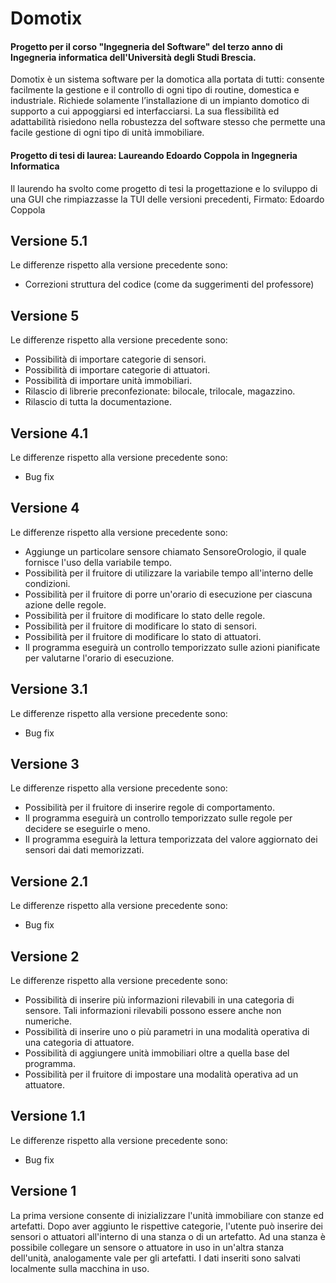 Domotix
=======
#### Progetto per il corso "Ingegneria del Software" del terzo anno di Ingegneria informatica dell'Università degli Studi Brescia.

Domotix è un sistema software per la domotica alla portata di tutti: consente facilmente la gestione e il controllo di ogni tipo di routine, domestica e industriale.
Richiede solamente l’installazione di un impianto domotico di supporto a cui appoggiarsi ed interfacciarsi.
La sua flessibilità ed adattabilità risiedono nella robustezza del software stesso che permette una facile gestione di ogni tipo di unità immobiliare.

#### Progetto di tesi di laurea: Laureando Edoardo Coppola in Ingegneria Informatica

Il laurendo ha svolto come progetto di tesi la progettazione e lo sviluppo di una GUI che rimpiazzasse la TUI delle versioni precedenti,
Firmato: Edoardo Coppola

## Versione 5.1
Le differenze rispetto alla versione precedente sono:
* Correzioni struttura del codice (come da suggerimenti del professore)

## Versione 5
Le differenze rispetto alla versione precedente sono:
* Possibilità di importare categorie di sensori.
* Possibilità di importare categorie di attuatori.
* Possibilità di importare unità immobiliari.
* Rilascio di librerie preconfezionate: bilocale, trilocale, magazzino.
* Rilascio di tutta la documentazione.

## Versione 4.1
Le differenze rispetto alla versione precedente sono:
* Bug fix

## Versione 4
Le differenze rispetto alla versione precedente sono:
* Aggiunge un particolare sensore chiamato SensoreOrologio, il quale fornisce l'uso della variabile tempo.
* Possibilità per il fruitore di utilizzare la variabile tempo all'interno delle condizioni.
* Possibilità per il fruitore di porre un'orario di esecuzione per ciascuna azione delle regole.
* Possibilità per il fruitore di modificare lo stato delle regole.
* Possibilità per il fruitore di modificare lo stato di sensori.
* Possibilità per il fruitore di modificare lo stato di attuatori.
* Il programma eseguirà un controllo temporizzato sulle azioni pianificate per valutarne l'orario di esecuzione.

## Versione 3.1
Le differenze rispetto alla versione precedente sono:
* Bug fix

## Versione 3
Le differenze rispetto alla versione precedente sono:
* Possibilità per il fruitore di inserire regole di comportamento.
* Il programma eseguirà un controllo temporizzato sulle regole per decidere se eseguirle o meno.
* Il programma eseguirà la lettura temporizzata del valore aggiornato dei sensori dai dati memorizzati.

## Versione 2.1
Le differenze rispetto alla versione precedente sono:
* Bug fix

## Versione 2
Le differenze rispetto alla versione precedente sono:
* Possibilità di inserire più informazioni rilevabili in una categoria di sensore. Tali informazioni rilevabili possono essere anche non numeriche. 
* Possibilità di inserire uno o più parametri in una modalità operativa di una categoria di attuatore.
* Possibilità di aggiungere unità immobiliari oltre a quella base del programma.
* Possibilità per il fruitore di impostare una modalità operativa ad un attuatore.

## Versione 1.1
Le differenze rispetto alla versione precedente sono:
* Bug fix

## Versione 1
La prima versione consente di inizializzare l'unità immobiliare con stanze ed artefatti.
Dopo aver aggiunto le rispettive categorie, l'utente può inserire dei sensori o attuatori all'interno di una stanza o di un artefatto. Ad una stanza è possibile collegare un sensore o attuatore in uso in un'altra stanza dell'unità, analogamente vale per gli artefatti.
I dati inseriti sono salvati localmente sulla macchina in uso.
